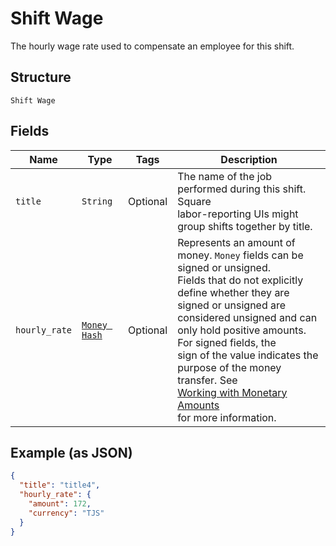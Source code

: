 
# Shift Wage

The hourly wage rate used to compensate an employee for this shift.

## Structure

`Shift Wage`

## Fields

| Name | Type | Tags | Description |
|  --- | --- | --- | --- |
| `title` | `String` | Optional | The name of the job performed during this shift. Square<br>labor-reporting UIs might group shifts together by title. |
| `hourly_rate` | [`Money Hash`](../../doc/models/money.md) | Optional | Represents an amount of money. `Money` fields can be signed or unsigned.<br>Fields that do not explicitly define whether they are signed or unsigned are<br>considered unsigned and can only hold positive amounts. For signed fields, the<br>sign of the value indicates the purpose of the money transfer. See<br>[Working with Monetary Amounts](../../https://developer.squareup.com/docs/build-basics/working-with-monetary-amounts)<br>for more information. |

## Example (as JSON)

```json
{
  "title": "title4",
  "hourly_rate": {
    "amount": 172,
    "currency": "TJS"
  }
}
```

